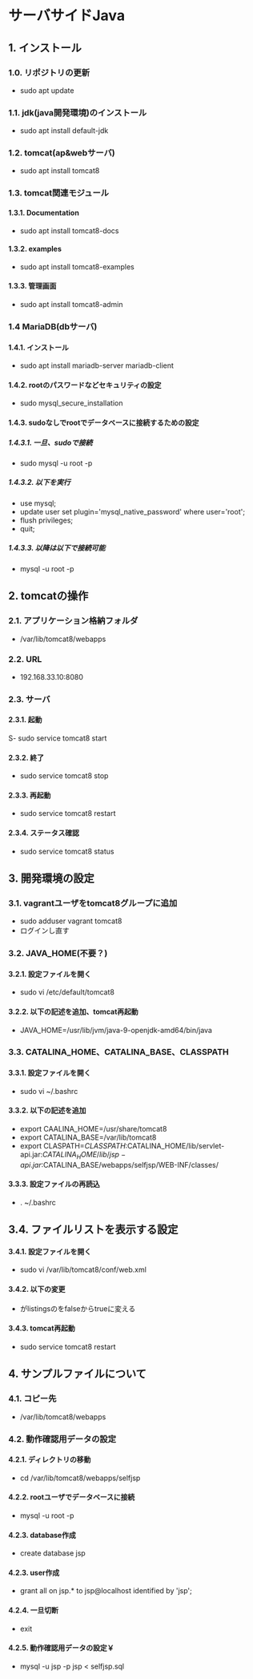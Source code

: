 # サーバサイドJava

## 1. インストール

### 1.0. リポジトリの更新
- sudo apt update

### 1.1. jdk(java開発環境)のインストール
- sudo apt install default-jdk

### 1.2. tomcat(ap&webサーバ)
- sudo apt install tomcat8

### 1.3. tomcat関連モジュール

#### 1.3.1. Documentation
- sudo apt install tomcat8-docs

#### 1.3.2. examples
- sudo apt install tomcat8-examples

#### 1.3.3. 管理画面
- sudo apt install tomcat8-admin

### 1.4 MariaDB(dbサーバ)

#### 1.4.1. インストール
- sudo apt install mariadb-server mariadb-client

#### 1.4.2. rootのパスワードなどセキュリティの設定
- sudo mysql_secure_installation

#### 1.4.3. sudoなしでrootでデータベースに接続するための設定

##### 1.4.3.1. 一旦、sudoで接続
- sudo mysql -u root -p

##### 1.4.3.2. 以下を実行
- use mysql;
- update user set plugin='mysql_native_password' where user='root';
- flush privileges; 
- quit;

##### 1.4.3.3. 以降は以下で接続可能
- mysql -u root -p

## 2. tomcatの操作

### 2.1. アプリケーション格納フォルダ
- /var/lib/tomcat8/webapps

### 2.2. URL
- 192.168.33.10:8080

### 2.3. サーバ

#### 2.3.1. 起動
S- sudo service tomcat8 start

#### 2.3.2. 終了
- sudo service tomcat8 stop

#### 2.3.3. 再起動
- sudo service tomcat8 restart

#### 2.3.4. ステータス確認
- sudo service tomcat8 status

## 3. 開発環境の設定

### 3.1. vagrantユーザをtomcat8グループに追加
- sudo adduser vagrant tomcat8
- ログインし直す

### 3.2. JAVA_HOME(不要？)

#### 3.2.1. 設定ファイルを開く
- sudo vi /etc/default/tomcat8

#### 3.2.2. 以下の記述を追加、tomcat再起動
- JAVA_HOME=/usr/lib/jvm/java-9-openjdk-amd64/bin/java

### 3.3. CATALINA_HOME、CATALINA_BASE、CLASSPATH

#### 3.3.1. 設定ファイルを開く
- sudo vi ~/.bashrc

#### 3.3.2. 以下の記述を追加
- export CAALINA_HOME=/usr/share/tomcat8
- export CATALINA_BASE=/var/lib/tomcat8
- export CLASPATH=$CLASSPATH:$CATALINA_HOME/lib/servlet-api.jar:$CATALINA_HOME/lib/jsp-api.jar:$CATALINA_BASE/webapps/selfjsp/WEB-INF/classes/

#### 3.3.3. 設定ファイルの再読込
- . ~/.bashrc


## 3.4. ファイルリストを表示する設定

#### 3.4.1. 設定ファイルを開く
- sudo vi /var/lib/tomcat8/conf/web.xml

#### 3.4.2. 以下の変更
- <param-name>がlistingsの<param-value>をfalseからtrueに変える

#### 3.4.3. tomcat再起動
- sudo service tomcat8 restart

## 4. サンプルファイルについて

### 4.1. コピー先
- /var/lib/tomcat8/webapps

### 4.2. 動作確認用データの設定

#### 4.2.1. ディレクトリの移動
- cd /var/lib/tomcat8/webapps/selfjsp

#### 4.2.2. rootユーザでデータベースに接続
- mysql -u root -p

#### 4.2.3. database作成
- create database jsp

#### 4.2.3. user作成
- grant all on jsp.* to jsp@localhost identified by 'jsp';

#### 4.2.4. 一旦切断
- exit

#### 4.2.5. 動作確認用データの設定￥
- mysql -u jsp -p jsp < selfjsp.sql